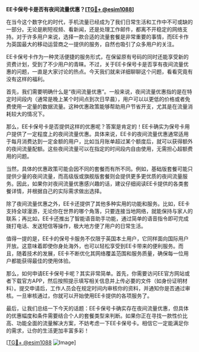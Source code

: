 **EE卡保号卡是否有夜间流量优惠？[[TG💪+ @esim1088](https://t.me/s/esim1088)]**

在当今这个数字化的时代，手机流量已经成为了我们日常生活和工作中不可或缺的一部分。无论是刷短视频、看新闻，还是处理工作邮件，都离不开稳定的网络支持。对于许多用户来说，选择一款合适的流量套餐是非常重要的事情，而EE卡作为英国最大的移动运营商之一提供的服务，自然也吸引了众多用户的关注。

EE卡保号卡作为一种灵活便捷的服务形式，在保留原有号码的同时还能享受新的资费计划，受到了不少用户的青睐。不过，关于EE卡保号卡是否享有夜间流量优惠的问题，一直是大家讨论的热点。今天我们就来详细聊聊这个问题，看看究竟有没有这样的福利。

首先，我们需要明确什么是“夜间流量优惠”。一般来说，夜间流量优惠指的是在特定时间段内（通常是晚上某个时间点到次日早晨），用户可以以更低的价格或者免费使用一定量的数据流量。这种优惠政策能够帮助用户节省开支，尤其是在流量消耗较大的情况下。

那么，EE卡保号卡是否提供这样的优惠呢？答案是肯定的！EE卡确实为保号卡用户提供了一定程度上的夜间流量优惠。具体来说，EE卡的夜间流量优惠通常适用于每月消费达到一定金额的用户，比如当月账单超过某个额度后，就可以获得额外的夜间流量配额。这些夜间流量可以在指定的时间段内自由使用，无需担心超额费用的问题。

当然，具体的优惠政策可能会因不同的套餐而有所不同。例如，基础版套餐可能只提供少量的夜间流量，而高级版或旗舰版套餐则会提供更多更优质的夜间流量服务。因此，如果你对夜间流量优惠感兴趣的话，建议仔细阅读EE卡提供的各类套餐详情，并根据自己的实际需求做出选择。

除了夜间流量优惠之外，EE卡还提供了其他多种实用的功能和服务。比如，EE卡支持全球漫游，无论你在世界的哪个角落，只要连接当地网络，就能保持与家人的联系；再比如，EE卡还推出了智能语音助手功能，通过简单的语音指令即可完成拨打电话、发送短信等操作，极大地方便了用户的日常生活。

值得一提的是，EE卡的保号卡服务不仅限于英国本土用户，它同样面向国际用户开放。这意味着即使你身处海外，也可以轻松享受到EE卡带来的便利服务。而且，随着技术的发展，EE卡不断优化其网络覆盖范围和服务质量，确保每一位用户都能获得最佳的使用体验。

那么，如何申请EE卡保号卡呢？其实非常简单。首先，你需要访问EE官方网站或者下载官方APP，然后按照提示填写相关信息并上传必要的文件（如身份证明材料）。提交申请后，工作人员会在规定时间内审核你的资料，并通知你是否通过审核。一旦审核通过，你就可以开始使用EE卡提供的各项服务了。

最后，让我们总结一下今天的话题：EE卡保号卡确实存在夜间流量优惠，但具体的优惠幅度和条件需要结合个人的套餐类型来判断。如果你正在寻找一款性价比高、功能全面的流量解决方案，不妨考虑一下EE卡保号卡。相信它一定能满足你的需求，让你的生活更加丰富多彩！

[[TG💪+ @esim1088](https://t.me/s/esim1088) ![Image](https://i.postimg.cc/4NQfJmqS/Snipaste-2025-05-13-00-14-12.png)]
